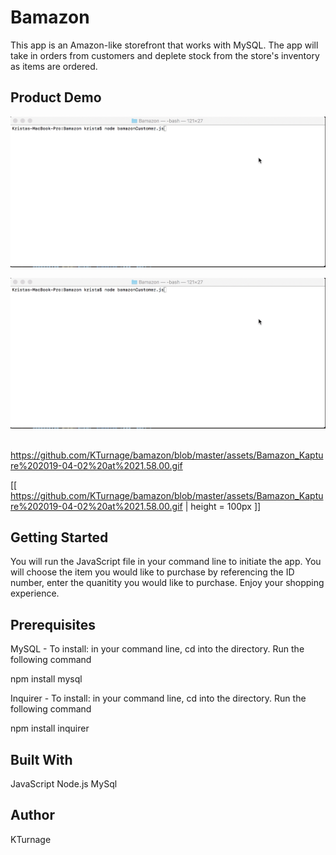 # Bamazon


This app is an Amazon-like storefront that works with MySQL. The app will take in orders from customers and deplete stock from the store's inventory as items are ordered.


## Product Demo

![](https://github.com/KTurnage/bamazon/blob/master/assets/Bamazon_Kapture%202019-04-02%20at%2021.58.00.gif)

![](https://github.com/KTurnage/bamazon/blob/master/assets/bamazon.15sec.pt1Kapture%202019-04-02%20at%2022.56.54.gif)

<img>https://github.com/KTurnage/bamazon/blob/master/assets/Bamazon_Kapture%202019-04-02%20at%2021.58.00.gif</img>

[[ https://github.com/KTurnage/bamazon/blob/master/assets/Bamazon_Kapture%202019-04-02%20at%2021.58.00.gif | height = 100px ]]


## Getting Started


You will run the JavaScript file in your command line to initiate the app. You will choose the item you would like to purchase by referencing the ID number, enter the quanitity you would like to purchase. Enjoy your shopping experience. 


## Prerequisites
MySQL - 
To install: in your command line, cd into the directory. Run the following command 

npm install mysql  

Inquirer -
To install: in your command line, cd into the directory. Run the following command 

npm install inquirer


## Built With
JavaScript
Node.js
MySql


## Author
KTurnage
